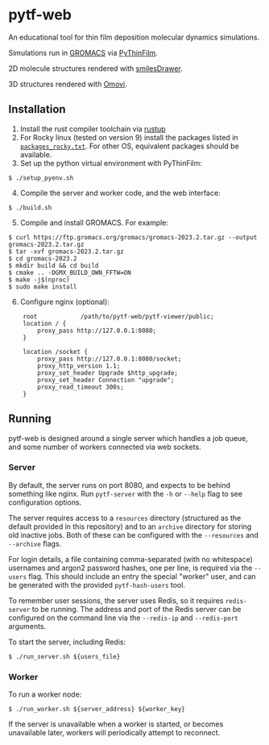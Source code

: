 # pytf-web

An educational tool for thin film deposition molecular dynamics simulations.

Simulations run in [GROMACS](www.gromacs.org) via [PyThinFilm](github.com/ATB-UQ/PyThinFilm).

2D molecule structures rendered with [smilesDrawer](github.com/reymond-group/smilesDrawer).

3D structures rendered with [Omovi](github.com/andeplane/omovi).

## Installation

1. Install the rust compiler toolchain via [rustup](https://www.rust-lang.org/tools/install)
2. For Rocky linux (tested on version 9) install the packages listed in [`packages_rocky.txt`](packages_rocky.txt). For other OS, equivalent packages should be available.
3. Set up the python virtual environment with PyThinFilm:
```
$ ./setup_pyenv.sh
```
4. Compile the server and worker code, and the web interface:
```
$ ./build.sh
```
5. Compile and install GROMACS. For example:
```
$ curl https://ftp.gromacs.org/gromacs/gromacs-2023.2.tar.gz --output gromacs-2023.2.tar.gz
$ tar -xvf gromacs-2023.2.tar.gz
$ cd gromacs-2023.2
$ mkdir build && cd build
$ cmake .. -DGMX_BUILD_OWN_FFTW=ON
$ make -j$(nproc)
$ sudo make install
```
6. Configure nginx (optional):
```
    root            /path/to/pytf-web/pytf-viewer/public;
    location / {
        proxy_pass http://127.0.0.1:8080;
    }

    location /socket {
        proxy_pass http://127.0.0.1:8080/socket;
        proxy_http_version 1.1;
        proxy_set_header Upgrade $http_upgrade;
        proxy_set_header Connection "upgrade";
        proxy_read_timeout 300s;
    }
```

## Running

pytf-web is designed around a single server which handles a job queue, and some
number of workers connected via web sockets.

### Server
By default, the server runs on port 8080, and expects to be behind something like nginx.
Run `pytf-server` with the `-h` or `--help` flag to see configuration options.

The server requires access to a `resources` directory (structured as the
default provided in this repository) and to an `archive` directory for storing
old inactive jobs. Both of these can be configured with the `--resources` and
`--archive` flags.

For login details, a file containing comma-separated (with no whitespace)
usernames and argon2 password hashes, one per line, is required via the `--users` flag.
This should include an entry the special "worker" user, and can be generated with
the provided `pytf-hash-users` tool.

To remember user sessions, the server uses Redis, so it requires `redis-server`
to be running. The address and port of the Redis server can be configured on
the command line via the `--redis-ip` and `--redis-port` arguments.

To start the server, including Redis:
```
$ ./run_server.sh ${users_file}
```

### Worker
To run a worker node:
```
$ ./run_worker.sh ${server_address} ${worker_key}
```
If the server is unavailable when a worker is started, or becomes unavailable
later, workers will periodically attempt to reconnect.

